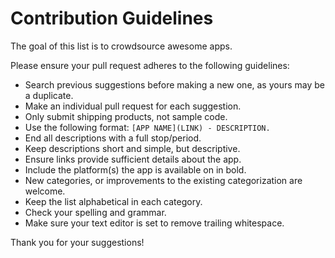 # Contribution Guidelines

The goal of this list is to crowdsource awesome apps.

Please ensure your pull request adheres to the following guidelines:

- Search previous suggestions before making a new one, as yours may be a duplicate.
- Make an individual pull request for each suggestion.
- Only submit shipping products, not sample code.
- Use the following format: `[APP NAME](LINK) - DESCRIPTION.`
- End all descriptions with a full stop/period.
- Keep descriptions short and simple, but descriptive.
- Ensure links provide sufficient details about the app.
- Include the platform(s) the app is available on in bold.
- New categories, or improvements to the existing categorization are welcome.
- Keep the list alphabetical in each category.
- Check your spelling and grammar.
- Make sure your text editor is set to remove trailing whitespace.

Thank you for your suggestions!
